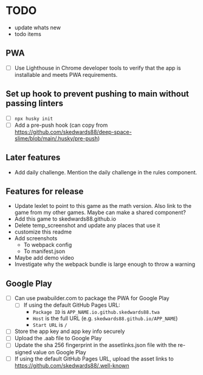 # TODO

- update whats new
- todo items

## PWA

- [ ] Use Lighthouse in Chrome developer tools to verify that the app is installable and meets PWA requirements.

## Set up hook to prevent pushing to main without passing linters

- [ ] `npx husky init`
- [ ] Add a pre-push hook (can copy from https://github.com/skedwards88/deep-space-slime/blob/main/.husky/pre-push)

## Later features

- Add daily challenge. Mention the daily challenge in the rules component.

## Features for release

- Update lexlet to point to this game as the math version. Also link to the game from my other games. Maybe can make a shared component?
- Add this game to skedwards88.github.io
- Delete temp_screenshot and update any places that use it
- customize this readme
- Add screenshots
  - To webpack config
  - To manifest.json
- Maybe add demo video
- Investigate why the webpack bundle is large enough to throw a warning

## Google Play

- [ ] Can use pwabuilder.com to package the PWA for Google Play
  - [ ] If using the default GitHub Pages URL:
    - `Package ID` is `APP_NAME.io.github.skedwards88.twa`
    - `Host` is the full URL (e.g. `skedwards88.github.io/APP_NAME`)
    - `Start URL` is `/`
- [ ] Store the app key and app key info securely
- [ ] Upload the .aab file to Google Play
- [ ] Update the sha 256 fingerprint in the assetlinks.json file with the re-signed value on Google Play
- [ ] If using the default GitHub Pages URL, upload the asset links to https://github.com/skedwards88/.well-known
